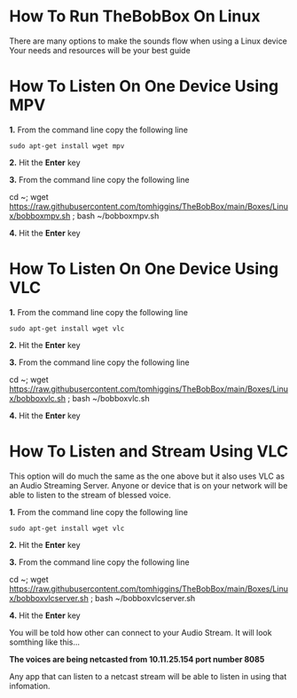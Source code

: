# How To Run TheBobBox On Linux

There are many options to make the sounds flow when using a Linux device
Your needs and resources will be your best guide

# How To Listen On One Device Using MPV

**1.** From the command line copy  the following line

    sudo apt-get install wget mpv 

**2.** Hit the **Enter** key

**3.** From the command line copy  the following line

   cd ~; wget https://raw.githubusercontent.com/tomhiggins/TheBobBox/main/Boxes/Linux/bobboxmpv.sh ; bash ~/bobboxmpv.sh

**4.** Hit the **Enter** key


# How To Listen On One Device Using VLC

**1.** From the command line copy  the following line

    sudo apt-get install wget vlc

**2.** Hit the **Enter** key

**3.** From the command line copy  the following line

   cd ~; wget https://raw.githubusercontent.com/tomhiggins/TheBobBox/main/Boxes/Linux/bobboxvlc.sh ; bash ~/bobboxvlc.sh

**4.** Hit the **Enter** key

# How To Listen and Stream Using VLC

This option will do much the same as the one above but it also uses VLC
as an Audio Streaming Server. Anyone or device that is on your network 
will be able to listen to the stream of blessed voice. 

**1.** From the command line copy  the following line

    sudo apt-get install wget vlc

**2.** Hit the **Enter** key

**3.** From the command line copy  the following line

   cd ~; wget https://raw.githubusercontent.com/tomhiggins/TheBobBox/main/Boxes/Linux/bobboxvlcserver.sh ; bash ~/bobboxvlcserver.sh

**4.** Hit the **Enter** key

You will be told how other can connect to your  Audio Stream. It will look somthing like this...

**The voices are being netcasted from 10.11.25.154 port number 8085**

Any app that can listen to a netcast stream will be able to listen in using that infomation. 

